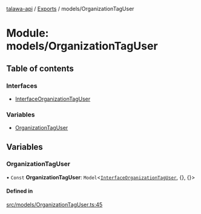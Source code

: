 [talawa-api](../README.md) / [Exports](../modules.md) / models/OrganizationTagUser

# Module: models/OrganizationTagUser

## Table of contents

### Interfaces

- [InterfaceOrganizationTagUser](../interfaces/models_OrganizationTagUser.InterfaceOrganizationTagUser.md)

### Variables

- [OrganizationTagUser](models_OrganizationTagUser.md#organizationtaguser)

## Variables

### OrganizationTagUser

• `Const` **OrganizationTagUser**: `Model`\<[`InterfaceOrganizationTagUser`](../interfaces/models_OrganizationTagUser.InterfaceOrganizationTagUser.md), {}, {}\>

#### Defined in

[src/models/OrganizationTagUser.ts:45](https://github.com/PalisadoesFoundation/talawa-api/blob/ae7aa4f/src/models/OrganizationTagUser.ts#L45)

